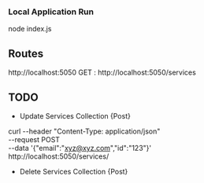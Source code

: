 ### Local Application Run

node index.js

## Routes
http://localhost:5050
GET : http://localhost:5050/services

## TODO

- Update Services Collection {Post}

curl --header "Content-Type: application/json" \
  --request POST \
  --data '{"email":"xyz@xyz.com","id":"123"}' \
  http://localhost:5050/services/

- Delete Services Collection {Post}


